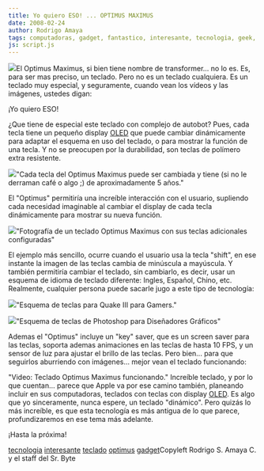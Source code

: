 ```yaml
---
title: Yo quiero ESO! ... OPTIMUS MAXIMUS
date: 2008-02-24
author: Rodrigo Amaya
tags: computadoras, gadget, fantastico, interesante, tecnologia, geek, apple
js: script.js
---
```


[![](http://bp3.blogger.com/_ayvorITawE4/R8G3A7TZHkI/AAAAAAAAAkk/WPQWqofPD3Y/s200/Transformers+Autobot+Shield.jpg)](http://bp3.blogger.com/_ayvorITawE4/R8G3A7TZHkI/AAAAAAAAAkk/WPQWqofPD3Y/s1600-h/Transformers+Autobot+Shield.jpg)El Optimus Maximus,
      si bien tiene nombre de transformer... no lo es. Es, para ser mas preciso, un teclado. Pero no
      es un teclado cualquiera. Es un teclado muy especial, y seguramente, cuando vean los vídeos y
      las imágenes, ustedes digan:

¡Yo
      quiero ESO!

¿Que tiene de
      especial este teclado con complejo de autobot?
Pues, cada tecla tiene un pequeño
      display [OLED](http://es.wikipedia.org/wiki/OLED) que puede cambiar
      dinámicamente para adaptar el esquema en uso del teclado, o para mostrar la función de una
      tecla. Y no se preocupen por la durabilidad, son teclas de polímero extra resistente.

[![](http://bp1.blogger.com/_ayvorITawE4/R8G11bTZHjI/AAAAAAAAAkc/QEZTXFtU6Cs/s320/optimus-maximus-hands-on-29.jpg)](http://bp1.blogger.com/_ayvorITawE4/R8G11bTZHjI/AAAAAAAAAkc/QEZTXFtU6Cs/s1600-h/optimus-maximus-hands-on-29.jpg)"Cada tecla del Optimus
      Maximus puede ser cambiada y tiene (si no le derraman café o algo ;) de aproximadamente 5
      años."

El "Optimus" permitiría una increíble
      interacción con el usuario, supliendo cada necesidad imaginable al cambiar el display de cada
      tecla dinámicamente para mostrar su nueva función.

[![](http://bp1.blogger.com/_ayvorITawE4/R8GzpbTZHiI/AAAAAAAAAkU/TBN-ROodplM/s320/optimus-maximus-hands-on-top.jpg)](http://bp1.blogger.com/_ayvorITawE4/R8GzpbTZHiI/AAAAAAAAAkU/TBN-ROodplM/s1600-h/optimus-maximus-hands-on-top.jpg)"Fotografía de un teclado
      Optimus Maximus con sus teclas adicionales
      configuradas"

El ejemplo más sencillo, ocurre
      cuando el usuario usa la tecla "shift", en ese instante la imagen de las teclas cambia de
      minúscula a mayúscula. Y también permitiría cambiar el teclado, sin cambiarlo, es decir, usar
      un esquema de idioma de teclado diferente: Ingles, Español, Chino, etc.
Realmente,
      cualquier persona puede sacarle jugo a este tipo de tecnología:

[![](http://bp1.blogger.com/_ayvorITawE4/R8GzibTZHhI/AAAAAAAAAkM/WQ0Hi7IEzMs/s320/Optimus_Keyboard_Quake_III_layout.jpg)](http://bp1.blogger.com/_ayvorITawE4/R8GzibTZHhI/AAAAAAAAAkM/WQ0Hi7IEzMs/s1600-h/Optimus_Keyboard_Quake_III_layout.jpg)"Esquema de teclas para
      Quake III para Gamers."

[![](http://bp1.blogger.com/_ayvorITawE4/R8GzdbTZHgI/AAAAAAAAAkE/fRZr1JFcQ7A/s320/Optimus_Keyboard_Photoshop_layout.jpg)](http://bp1.blogger.com/_ayvorITawE4/R8GzdbTZHgI/AAAAAAAAAkE/fRZr1JFcQ7A/s1600-h/Optimus_Keyboard_Photoshop_layout.jpg)"Esquema de teclas de
      Photoshop para Diseñadores Gráficos"

Ademas el "Optimus" incluye un "key" saver, que es un screen saver para las teclas,
      soporta ademas animaciones en las teclas de hasta 10 FPS, y un sensor de luz para ajustar el
      brillo de las teclas. Pero bien... para que seguirlos aburriendo con imágenes... mejor vean el
      teclado funcionando:

"Video: Teclado Optimus
      Maximus funcionando."
Increíble teclado, y
      por lo que cuentan... parece que Apple va por ese camino también, planeando incluir en sus
      computadoras, teclados con teclas con display [OLED](http://es.wikipedia.org/wiki/OLED). Es algo que yo sinceramente, nunca
      espere, un teclado "dinámico".
Pero quizás lo más increíble, es que esta tecnología
      es más antigua de lo que parece, profundizaremos en ese tema más adelante.

¡Hasta la próxima!

[tecnologia](http://www.blogalaxia.com/tags/tecnologia) [interesante](http://www.blogalaxia.com/tags/interesante) [teclado](http://www.blogalaxia.com/tags/teclado) [optimus](http://www.blogalaxia.com/tags/optimus) [gadget](http://www.blogalaxia.com/tags/gadget)Copyleft Rodrigo S. Amaya C. y el staff del Sr.
      Byte
